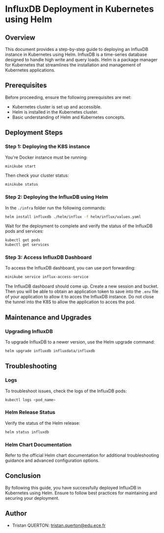 # InfluxDB Deployment in Kubernetes using Helm

## Overview

This document provides a step-by-step guide to deploying an InfluxDB instance in Kubernetes using Helm. InfluxDB is a time-series database designed to handle high write and query loads. Helm is a package manager for Kubernetes that streamlines the installation and management of Kubernetes applications.

## Prerequisites

Before proceeding, ensure the following prerequisites are met:

- Kubernetes cluster is set up and accessible.
- Helm is installed in the Kubernetes cluster.
- Basic understanding of Helm and Kubernetes concepts.

## Deployment Steps

### Step 1: Deploying the K8S instance

You're Docker instance must be running:

```bash
minikube start
```

Then check your cluster status:

```bash
minikube status
```

### Step 2: Deploying the InfluxDB using Helm

In the `./infra` folder run the following commands:

```bash
helm install influxdb ./helm/influx -f helm/influx/values.yaml
```

Wait for the deployment to complete and verify the status of the InfluxDB pods and services:

```bash
kubectl get pods
kubectl get services
```

### Step 3: Access InfluxDB Dashboard

To access the InfluxDB dashboard, you can use port forwarding:

```bash
minikube service influx-access-service
```

The InfluxDB dashboard should come up. Create a new session and bucket. Then you will be able to obtain an application token to save into the `.env` file of your application to allow it to acces the InfluxDB instance. Do not close the tunnel into the K8S to allow the application to acces the pod.

## Maintenance and Upgrades

### Upgrading InfluxDB

To upgrade InfluxDB to a newer version, use the Helm upgrade command:

```bash
helm upgrade influxdb influxdata/influxdb
```

## Troubleshooting

### Logs

To troubleshoot issues, check the logs of the InfluxDB pods:

```bash
kubectl logs <pod_name>
```

### Helm Release Status

Verify the status of the Helm release:

```bash
helm status influxdb
```

### Helm Chart Documentation

Refer to the official Helm chart documentation for additional troubleshooting guidance and advanced configuration options.

## Conclusion

By following this guide, you have successfully deployed InfluxDB in Kubernetes using Helm. Ensure to follow best practices for maintaining and securing your deployment.

## Author

- Tristan QUERTON: tristan.querton@edu.ece.fr

